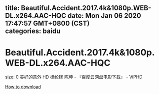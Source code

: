 
title: Beautiful.Accident.2017.4k&1080p.WEB-DL.x264.AAC-HQC
date: Mon Jan 06 2020 17:47:57 GMT+0800 (CST)    
categories: baidu
---

# Beautiful.Accident.2017.4k&1080p.WEB-DL.x264.AAC-HQC
size: 0
 美好的意外 HD 桂纶镁 陈坤 - 『百度云网盘电影下载』 - ViPHD
 

[How to download](https://bpcam.bemobtrk.com/go/2ceec3aa-1ca2-46d6-b9ff-aaa5c184517c?jno=2401)